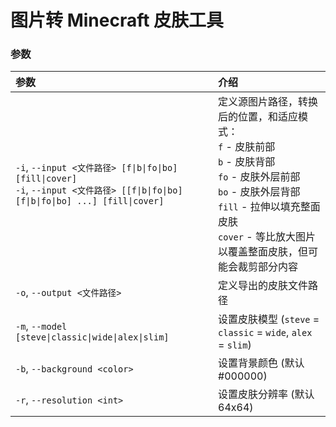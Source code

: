 # 图片转 Minecraft 皮肤工具

### 参数
| 参数                                                                                                                                 | 介绍                                                                                                                                                               |
|:-----------------------------------------------------------------------------------------------------------------------------------|:-----------------------------------------------------------------------------------------------------------------------------------------------------------------|
| `-i`, `--input <文件路径> [f\|b\|fo\|bo] [fill\|cover]` <br/> `-i`, `--input <文件路径> [[f\|b\|fo\|bo] [f\|b\|fo\|bo] ...] [fill\|cover]` | 定义源图片路径，转换后的位置，和适应模式：<br/> `f` - 皮肤前部 <br/> `b` - 皮肤背部 <br/> `fo` - 皮肤外层前部 <br/> `bo` - 皮肤外层背部 <br/> `fill` - 拉伸以填充整面皮肤 <br/> `cover` - 等比放大图片以覆盖整面皮肤，但可能会裁剪部分内容 |
| `-o`, `--output <文件路径>`                                                                                                            | 定义导出的皮肤文件路径                                                                                                                                                      |
| `-m`, `--model [steve\|classic\|wide\|alex\|slim]`                                                                                 | 设置皮肤模型 (`steve` = `classic` = `wide`, `alex` = `slim`)                                                                                                           |                |
| `-b`, `--background <color>`                                                                                                       | 设置背景颜色 (默认 #000000)                                                                                                                                              |
| `-r`, `--resolution <int>`                                                                                                         | 设置皮肤分辨率 (默认 64x64)                                                                                                                                               |
